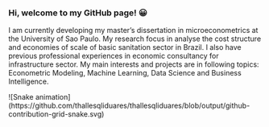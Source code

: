 

### Hi, welcome to my GitHub page! 😀
 



I am currently developing my master’s dissertation in microeconometrics at the
University of Sao Paulo. My research focus in analyse the cost structure and
economies of scale of basic sanitation sector in Brazil. I also have
previous professional experiences in economic consultancy for infrastructure sector.
My main interests and projects are in following topics: Econometric Modeling, Machine Learning, Data Science and Business Intelligence.

 <div>
 ![Snake animation](https://github.com/thallesqliduares/thallesqliduares/blob/output/github-contribution-grid-snake.svg)

 </div>
